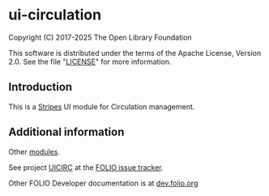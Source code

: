 # ui-circulation

Copyright (C) 2017-2025 The Open Library Foundation

This software is distributed under the terms of the Apache License,
Version 2.0. See the file "[LICENSE](LICENSE)" for more information.

## Introduction

This is a [Stripes](https://github.com/folio-org/stripes-core/) UI module for Circulation management.

## Additional information

Other [modules](https://dev.folio.org/source-code/#client-side).

See project [UICIRC](https://issues.folio.org/browse/UICIRC)
at the [FOLIO issue tracker](https://dev.folio.org/guidelines/issue-tracker).

Other FOLIO Developer documentation is at [dev.folio.org](https://dev.folio.org/)
